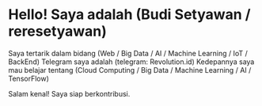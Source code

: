 # Hello! Saya adalah (Budi Setyawan / reresetyawan)

Saya tertarik dalam bidang (Web / Big Data / AI / Machine Learning / IoT / BackEnd)
Telegram saya adalah (telegram: Revolution.id)
Kedepannya saya mau belajar tentang (Cloud Computing / Big Data / Machine Learning / AI / TensorFlow)

Salam kenal! Saya siap berkontribusi.
